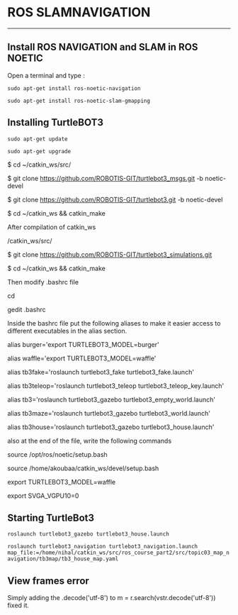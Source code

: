 # ROS SLAMNAVIGATION
-----

## Install ROS NAVIGATION and SLAM in ROS NOETIC

Open a terminal and type :

`sudo apt-get install ros-noetic-navigation`

`sudo apt-get install ros-noetic-slam-gmapping`

## Installing TurtleBOT3 

`sudo apt-get update`

`sudo apt-get upgrade`

$ cd ~/catkin_ws/src/

$ git clone https://github.com/ROBOTIS-GIT/turtlebot3_msgs.git -b noetic-devel

$ git clone  https://github.com/ROBOTIS-GIT/turtlebot3.git -b noetic-devel

$ cd ~/catkin_ws && catkin_make

After compilation of catkin_ws

/catkin_ws/src/

$ git clone https://github.com/ROBOTIS-GIT/turtlebot3_simulations.git

$ cd ~/catkin_ws && catkin_make

Then modify .bashrc file

cd

gedit .bashrc

Inside the bashrc file put the following aliases to make it easier access to different executables in the alias section.

alias burger='export TURTLEBOT3_MODEL=burger'

alias waffle='export TURTLEBOT3_MODEL=waffle'

alias tb3fake='roslaunch turtlebot3_fake turtlebot3_fake.launch'

alias tb3teleop='roslaunch turtlebot3_teleop turtlebot3_teleop_key.launch'

alias tb3='roslaunch turtlebot3_gazebo turtlebot3_empty_world.launch'

alias tb3maze='roslaunch turtlebot3_gazebo turtlebot3_world.launch'

alias tb3house='roslaunch turtlebot3_gazebo turtlebot3_house.launch'

also at the end of the file, write the following commands

source /opt/ros/noetic/setup.bash

source /home/akoubaa/catkin_ws/devel/setup.bash

export TURTLEBOT3_MODEL=waffle

export SVGA_VGPU10=0

## Starting TurtleBot3 

`roslaunch turtlebot3_gazebo turtlebot3_house.launch`

`roslaunch turtlebot3_navigation turtlebot3_navigation.launch map_file:=/home/nihal/catkin_ws/src/ros_course_part2/src/topic03_map_navigation/tb3map/tb3_house_map.yaml`

## View frames error

Simply adding the .decode('utf-8') to m = r.search(vstr.decode('utf-8')) fixed it.
